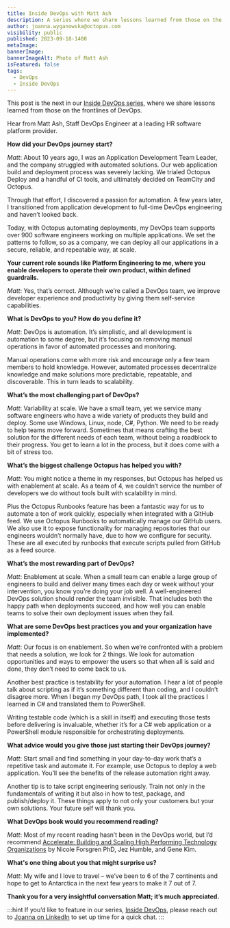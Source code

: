 ```yaml
---
title: Inside DevOps with Matt Ash
description: A series where we share lessons learned from those on the frontlines of DevOps. This post features Matt Ash, Staff DevOps Engineer at a leading HR software platform provider.
author: joanna.wyganowska@octopus.com
visibility: public
published: 2023-09-18-1400
metaImage: 
bannerImage: 
bannerImageAlt: Photo of Matt Ash
isFeatured: false
tags: 
  - DevOps
  - Inside DevOps
---
```


This post is the next in our [Inside DevOps series](https://octopus.com/blog/tag/Inside%20DevOps), where we share lessons learned from those on the frontlines of DevOps.
  
Hear from Matt Ash, Staff DevOps Engineer at a leading HR software platform provider.

**How did your DevOps journey start?**

*Matt*: About 10 years ago, I was an Application Development Team Leader, and the company struggled with automated solutions. Our web application build and deployment process was severely lacking. We trialed Octopus Deploy and a handful of CI tools, and ultimately decided on TeamCity and Octopus. 

Through that effort, I discovered a passion for automation. A few years later, I transitioned from application development to full-time DevOps engineering and haven’t looked back. 

Today, with Octopus automating deployments, my DevOps team supports over 900 software engineers working on multiple applications. We set the patterns to follow, so as a company, we can deploy all our applications in a secure, reliable, and repeatable way, at scale.

**Your current role sounds like Platform Engineering to me, where you enable developers to operate their own product, within defined guardrails.**

*Matt*: Yes, that’s correct. Although we’re called a DevOps team, we improve developer experience and productivity by giving them self-service capabilities.

**What is DevOps to you? How do you define it?**

*Matt*: DevOps is automation. It’s simplistic, and all development is automation to some degree, but it’s focusing on removing manual operations in favor of automated processes and monitoring. 

Manual operations come with more risk and encourage only a few team members to hold knowledge. However, automated processes decentralize knowledge and make solutions more predictable, repeatable, and discoverable. This in turn leads to scalability.

**What’s the most challenging part of DevOps?**

*Matt*: Variability at scale. We have a small team, yet we service many software engineers who have a wide variety of products they build and deploy. Some use Windows, Linux, node, C#, Python. We need to be ready to help teams move forward. Sometimes that means crafting the best solution for the different needs of each team, without being a roadblock to their progress. You get to learn a lot in the process, but it does come with a bit of stress too. 

**What’s the biggest challenge Octopus has helped you with?**

*Matt*: You might notice a theme in my responses, but Octopus has helped us with enablement at scale. As a team of 4, we couldn’t service the number of developers we do without tools built with scalability in mind. 

Plus the Octopus Runbooks feature has been a fantastic way for us to automate a ton of work quickly, especially when integrated with a GitHub feed. We use Octopus Runbooks to automatically manage our GitHub users. We also use it to expose functionality for managing repositories that our engineers wouldn’t normally have, due to how we configure for security. These are all executed by runbooks that execute scripts pulled from GitHub as a feed source.


**What’s the most rewarding part of DevOps?**

*Matt*: Enablement at scale. When a small team can enable a large group of engineers to build and deliver many times each day or week without your intervention, you know you’re doing your job well. A well-engineered DevOps solution should render the team invisible. That includes both the happy path when deployments succeed, and how well you can enable teams to solve their own deployment issues when they fail.

**What are some DevOps best practices you and your organization have implemented?**

*Matt*: Our focus is on enablement. So when we’re confronted with a problem that needs a solution, we look for 2 things. We look for automation opportunities and ways to empower the users so that when all is said and done, they don’t need to come back to us. 

Another best practice is testability for your automation. I hear a lot of people talk about scripting as if it’s something different than coding, and I couldn’t disagree more. When I began my DevOps path, I took all the practices I learned in C# and translated them to PowerShell. 

Writing testable code (which is a skill in itself) and executing those tests before delivering is invaluable, whether it’s for a C# web application or a PowerShell module responsible for orchestrating deployments.

**What advice would you give those just starting their DevOps journey?**

*Matt*: Start small and find something in your day-to-day work that’s a repetitive task and automate it. For example, use Octopus to deploy a web application. You’ll see the benefits of the release automation right away. 

Another tip is to take script engineering seriously. Train not only in the fundamentals of writing it but also in how to test, package, and publish/deploy it. These things apply to not only your customers but your own solutions. Your future self will thank you.

**What DevOps book would you recommend reading?**

*Matt*: Most of my recent reading hasn’t been in the DevOps world, but I’d recommend [Accelerate: Building and Scaling High Performing Technology Organizations](https://octopus.com/devops/reading-list/#accelerate) by Nicole Forsgren PhD, Jez Humble, and Gene Kim.

**What's one thing about you that might surprise us?**

*Matt*: My wife and I love to travel – we’ve been to 6 of the 7 continents and hope to get to Antarctica in the next few years to make it 7 out of 7.

**Thank you for a very insightful conversation Matt; it’s much appreciated.**

:::hint
If you’d like to feature in our series, [Inside DevOps](https://octopus.com/blog/tag/Inside%20DevOps), please reach out to [Joanna on LinkedIn](https://www.linkedin.com/in/joannawyganowska/) to set up time for a quick chat.
:::